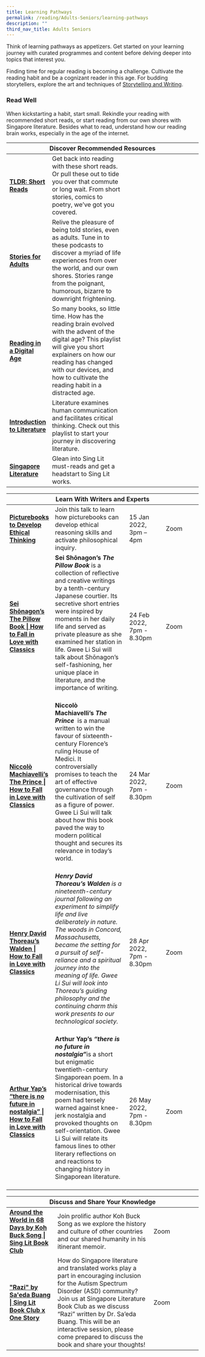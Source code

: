 ```yaml
---
title: Learning Pathways
permalink: /reading/Adults-Seniors/learning-pathways
description: ""
third_nav_title: Adults Seniors
---
```

Think of learning pathways as appetizers. Get started on your learning journey with curated programmes and content before delving deeper into topics that interest you.

Finding time for regular reading is becoming a challenge. Cultivate the reading habit and be a cognizant reader in this age. For budding storytellers, explore the art and techniques of <a href="“#storytelling-and-writing&quot;">Storytelling and Writing</a>.

<h3><b>Read Well</b></h3>
When kickstarting a habit, start small. Rekindle your reading with recommended short reads, or start reading from our own shores with Singapore literature. Besides what to read, understand how our reading brain works, especially in the age of the internet.

<div class="horizontal-scroll margin--bottom--lg">
  <table class="generic-table">
    <thead>
      <tr>
        <th class="is-uppercase has-weight-normal" colspan="4">Discover Recommended Resources</th>
      </tr>
    </thead>
    <tbody>
      <tr>
        <td style="width: 20%;"><a target="“_blank”" href="/reading/adults-seniors/content"><b>TLDR: Short Reads</b></a></td>
        <td style="width: 40%;">Get back into reading with these short reads. Or pull these out to tide you over that commute or long wait. From short stories, comics to poetry, we’ve got you covered.</td>
        <td style="width: 20%;"> </td>
        <td style="width: 20%;"> </td>
      </tr>
      <tr>
        <td><a href="“/reading/adults-seniors/content&quot;"><b>Stories for Adults</b></a></td>
        <td>Relive the pleasure of being told stories, even as adults. Tune in to these podcasts to discover a myriad of life experiences from over the world, and our own shores. Stories range from the poignant, humorous, bizarre to downright frightening. </td>
        <td></td>
        <td> </td>
      </tr>
<tr>
        <td><a href="/reading/adults-seniors/content"><b>Reading in a Digital Age</b></a></td>
        <td>So many books, so little time. How has the reading brain evolved with the advent of the digital age? This playlist will give you short explainers on how our reading has changed with our devices, and how to cultivate the reading habit in a distracted age. </td>
        <td></td>
        <td> </td>
      </tr>
   <tr>
        <td><a href="“/reading/adults-seniors/content&quot;"><b>Introduction to Literature</b></a></td>
        <td>Literature examines human communication and facilitates critical thinking. Check out this playlist to start your journey in discovering literature. </td>
        <td></td>
        <td> </td>
      </tr> 
<tr>
        <td><a href="“/reading/adults-seniors/content&quot;"><b>Singapore Literature</b></a></td>
        <td>Glean into Sing Lit must-reads and get a headstart to Sing Lit works.</td>
        <td></td>
        <td> </td>
      </tr>
 </tbody>
  </table>
</div>

<div class="horizontal-scroll margin--bottom--lg">
  <table class="generic-table">
    <thead>
      <tr>
        <th class="is-uppercase has-weight-normal" colspan="4">Learn With Writers and Experts</th>
      </tr>
    </thead>
    <tbody>
      <tr>
        <td style="width: 20%;"><a target="_blank" href="https://www.eventbrite.com/e/223848355457"><b>Picturebooks to Develop Ethical Thinking</b></a></td>
        <td style="width: 40%;">Join this talk to learn how picturebooks can develop ethical reasoning skills and activate philosophical inquiry.</td>
        <td style="width: 20%;"> 15 Jan 2022,<br>3pm – 4pm</td>
        <td style="width: 20%;">Zoom</td>
      </tr>
					<tr>
<td><a target="_blank" href="https://www.eventbrite.com/e/207871207377"><b>Sei Shōnagon’s The Pillow Book | How to Fall in Love with Classics</b></a></td>
        <td><b>Sei Shōnagon’s&nbsp;<em>The Pillow Book</em></b>&nbsp;is a collection of reflective and creative writings by a tenth-century Japanese courtier. Its secretive short entries were inspired by moments in her daily life and served as private pleasure as she examined her station in life. Gwee Li Sui will talk about Shōnagon’s self-fashioning, her unique place in literature, and the importance of writing.<br><br>
        </td><td>24 Feb 2022, <br>7pm - 8.30pm</td>
        <td>Zoom</td>
      </tr>
<tr>
<td><a target="_blank" href="https://www.eventbrite.com/e/207872511277"><b>Niccolò Machiavelli’s The Prince | How to Fall in Love with Classics</b></a></td>
        <td><b>Niccolò Machiavelli’s&nbsp;<em>The Prince</em></b>&nbsp;&nbsp;is a manual written to win the favour of sixteenth-century Florence’s ruling House of Medici.&nbsp;It controversially promises to teach the art of effective governance through the cultivation of self as a figure of power. Gwee Li Sui will talk about how this book paved the way to modern political thought and secures its relevance in today’s world.<br><br>
        </td><td>24 Mar 2022, <br>7pm - 8.30pm</td>
        <td>Zoom</td>
      </tr>
<tr>
<td><a target="_blank" href="https://www.eventbrite.com/e/207873534337"><b>Henry David Thoreau’s Walden | How to Fall in Love with Classics</b></a></td>
        <td><b><em>Henry David Thoreau’s&nbsp;<em>Walden</em></em></b><em> is a nineteenth-century journal following an experiment to simplify life and live deliberately in nature. The woods in Concord, Massachusetts, became the setting for a pursuit of self-reliance and a spiritual journey into the meaning of life. Gwee Li Sui will look into Thoreau’s guiding philosophy and the continuing charm this work presents to our technological society.<br><br>
        </em></td><td>28 Apr 2022, <br>7pm - 8.30pm</td>
        <td>Zoom</td>
      </tr>
<tr>
<td><a target="_blank" href="https://www.eventbrite.com/e/207874396917"><b>Arthur Yap’s “there is no future in nostalgia” | How to Fall in Love with Classics</b></a></td>
				<td><b>Arthur Yap’s <em>“there is no future in nostalgia”</em></b>is a short but enigmatic twentieth-century Singaporean poem. In a historical drive towards modernisation, this poem had tersely warned against knee-jerk nostalgia and provoked thoughts on self-orientation. Gwee Li Sui will relate its famous lines to other literary reflections on and reactions to changing history in Singaporean literature.<br><br>
        </td><td>26 May 2022, <br>7pm - 8.30pm</td>
        <td>Zoom</td>
      </tr>
    </tbody>
  </table>
</div>
<div class="horizontal-scroll margin--bottom--lg">
  <table class="generic-table">
    <thead>
      <tr>
        <th class="is-uppercase has-weight-normal" colspan="4">Discuss and Share Your Knowledge</th>
      </tr>
    </thead>
    <tbody>
      <tr>
        <td style="width: 20%;"><a target="_blank" href="https://www.eventbrite.sg/e/190827439007"><b>Around the World in 68 Days by Koh Buck Song | Sing Lit Book Club</b></a></td>
        <td style="width: 40%;">Join prolific author Koh Buck Song as we explore the history and culture of other countries and our shared humanity in his itinerant memoir.</td>
        <td style="width: 20%;”>20 Jan 2022, <br>8pm- 9pm</td>
        <td style=">Zoom</td>
      </tr>
  <tr>
        <td style="width: 20%;"><a target="_blank" href="https://www.eventbrite.com/e/203655136997"><b>"Razi" by Sa'eda Buang | Sing Lit Book Club x One Story</b></a></td>
        <td style="width: 40%;">How do Singapore literature and translated works play a part in encouraging inclusion for the Autism Spectrum Disorder (ASD) community? Join us at Singapore Literature Book Club as we discuss “Razi” written by Dr. Sa’eda Buang. This will be an interactive session, please come prepared to discuss the book and share your thoughts!</td>
        <td style="width: 20%;”>17 Feb 2022, <br>8pm- 9pm</td>
        <td style=">Zoom</td>
      </tr>




</tbody></table></div>